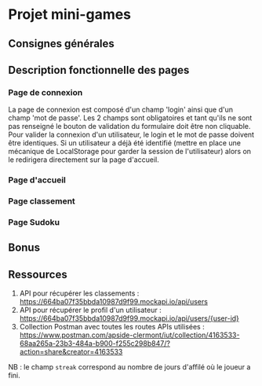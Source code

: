 # Projet mini-games

## Consignes générales

## Description fonctionnelle des pages

### Page de connexion

La page de connexion est composé d'un champ 'login' ainsi que d'un champ 'mot de passe'.
Les 2 champs sont obligatoires et tant qu'ils ne sont pas renseigné le bouton de validation du formulaire doit être non cliquable.
Pour valider la connexion d'un utilisateur, le login et le mot de passe doivent être identiques.
Si un utilisateur a déjà été identifié (mettre en place une mécanique de LocalStorage pour garder la session de l'utilisateur) alors on le redirigera directement sur la page d'accueil.

### Page d'accueil

### Page classement

### Page Sudoku

## Bonus

## Ressources 

1. API pour récupérer les classements : https://664ba07f35bbda10987d9f99.mockapi.io/api/users
2. API pour récupérer le profil d'un utilisateur : https://664ba07f35bbda10987d9f99.mockapi.io/api/users/{user-id}
3. Collection Postman avec toutes les routes APIs utilisées : https://www.postman.com/apside-clermont/iut/collection/4163533-68aa265a-23b3-484a-b900-f255c298b847/?action=share&creator=4163533

NB : le champ `streak` correspond au nombre de jours d'affilé où le joueur a fini.